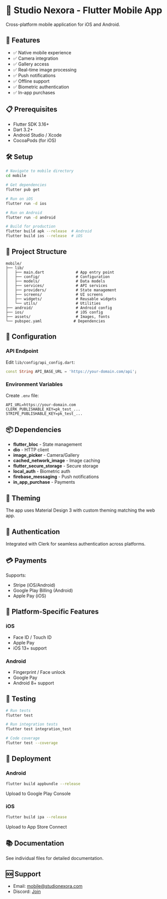 # 📱 Studio Nexora - Flutter Mobile App

Cross-platform mobile application for iOS and Android.

## 🚀 Features

- ✅ Native mobile experience
- ✅ Camera integration
- ✅ Gallery access
- ✅ Real-time image processing
- ✅ Push notifications
- ✅ Offline support
- ✅ Biometric authentication
- ✅ In-app purchases

## 📋 Prerequisites

- Flutter SDK 3.16+
- Dart 3.2+
- Android Studio / Xcode
- CocoaPods (for iOS)

## 🛠️ Setup

```bash
# Navigate to mobile directory
cd mobile

# Get dependencies
flutter pub get

# Run on iOS
flutter run -d ios

# Run on Android
flutter run -d android

# Build for production
flutter build apk --release  # Android
flutter build ios --release  # iOS
```

## 📁 Project Structure

```
mobile/
├── lib/
│   ├── main.dart              # App entry point
│   ├── config/                # Configuration
│   ├── models/                # Data models
│   ├── services/              # API services
│   ├── providers/             # State management
│   ├── screens/               # UI screens
│   ├── widgets/               # Reusable widgets
│   └── utils/                 # Utilities
├── android/                   # Android config
├── ios/                       # iOS config
├── assets/                    # Images, fonts
└── pubspec.yaml              # Dependencies
```

## 🔧 Configuration

### API Endpoint
Edit `lib/config/api_config.dart`:
```dart
const String API_BASE_URL = 'https://your-domain.com/api';
```

### Environment Variables
Create `.env` file:
```
API_URL=https://your-domain.com
CLERK_PUBLISHABLE_KEY=pk_test_...
STRIPE_PUBLISHABLE_KEY=pk_test_...
```

## 📦 Dependencies

- **flutter_bloc** - State management
- **dio** - HTTP client
- **image_picker** - Camera/Gallery
- **cached_network_image** - Image caching
- **flutter_secure_storage** - Secure storage
- **local_auth** - Biometric auth
- **firebase_messaging** - Push notifications
- **in_app_purchase** - Payments

## 🎨 Theming

The app uses Material Design 3 with custom theming matching the web app.

## 🔐 Authentication

Integrated with Clerk for seamless authentication across platforms.

## 💳 Payments

Supports:
- Stripe (iOS/Android)
- Google Play Billing (Android)
- Apple Pay (iOS)

## 📱 Platform-Specific Features

### iOS
- Face ID / Touch ID
- Apple Pay
- iOS 13+ support

### Android
- Fingerprint / Face unlock
- Google Pay
- Android 8+ support

## 🧪 Testing

```bash
# Run tests
flutter test

# Run integration tests
flutter test integration_test

# Code coverage
flutter test --coverage
```

## 🚀 Deployment

### Android
```bash
flutter build appbundle --release
```
Upload to Google Play Console

### iOS
```bash
flutter build ipa --release
```
Upload to App Store Connect

## 📚 Documentation

See individual files for detailed documentation.

## 🆘 Support

- Email: mobile@studionexora.com
- Discord: [Join](https://discord.gg/studionexora)
